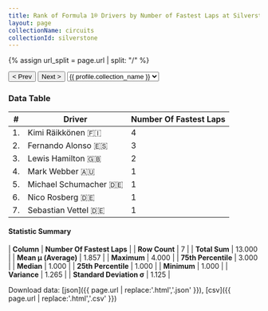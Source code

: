 ```yaml
---
title: Rank of Formula 1® Drivers by Number of Fastest Laps at Silverstone Circuit
layout: page
collectionName: circuits
collectionId: silverstone
---
```


{% assign url_split = page.url | split: "/" %}
<div id="collection-navigation">
<button onclick="selector.options[selector.selectedIndex-1].value && (window.location = selector.options[selector.selectedIndex-1].value);">&lt; Prev</button>
<button onclick="selector.options[selector.selectedIndex+1].value && (window.location = selector.options[selector.selectedIndex+1].value);">Next &gt;</button>
<select id="selector" onchange="this.options[this.selectedIndex].value && (window.location = this.options[this.selectedIndex].value);">
  {% for collectionId in site.data[page.collectionName].refs %}
    {% if collectionId == page.collectionId %}
      {% assign selected = "selected" %}
    {% else %}
      {% assign selected = "" %}
    {% endif %}
    {% assign profile = site.data[page.collectionName][collectionId].profile %}
    <option value="/f1/{{ page.collectionName }}/{{ collectionId }}/{{ url_split[4] }}" {{ selected }}>{{ profile.collection_name }}</option>
  {% endfor %}
</select>
</div>

<canvas id="chart" width="400" height="180"></canvas>
<script>
var data = {
    "datasets": [
        {
            "backgroundColor": [
                "#9C8E8D",
                "#9C8E8D",
                "#9C8E8D",
                "#9C8E8D",
                "#9C8E8D",
                "#9C8E8D",
                "#9C8E8D"
            ],
            "borderColor": [
                "#1D181E",
                "#1D181E",
                "#1D181E",
                "#1D181E",
                "#1D181E",
                "#1D181E",
                "#1D181E"
            ],
            "borderWidth": 1,
            "data": [
                4.0,
                3.0,
                2.0,
                1.0,
                1.0,
                1.0,
                1.0
            ],
            "label": "Number Of Fastest Laps"
        }
    ],
    "labels": [
        "Kimi Räikkönen",
        "Fernando Alonso",
        "Lewis Hamilton",
        "Mark Webber",
        "Michael Schumacher",
        "Nico Rosberg",
        "Sebastian Vettel"
    ]
};
var options = {
  legend: {
    display: false
  },
  scales: {
    xAxes: [{
      ticks: {
        beginAtZero: true,
        maxRotation: 180,
        display: window.innerWidth > 800
      }
    }],
    yAxes: [{
      ticks: {
        beginAtZero: true
      }
    }]
  },
  onResize: function(chart, size) {
    chart.options.scales.xAxes[0].ticks.display = size.width > 800;
  }
};
var chart = new Chart("chart", {
    data: data,
    type: 'bar',
    options: options
});
</script>



### Data Table

| # | Driver | Number Of Fastest Laps |
|--|--|--|
| 1. | Kimi Räikkönen 🇫🇮 | 4 |
| 2. | Fernando Alonso 🇪🇸 | 3 |
| 3. | Lewis Hamilton 🇬🇧 | 2 |
| 4. | Mark Webber 🇦🇺 | 1 |
| 5. | Michael Schumacher 🇩🇪 | 1 |
| 6. | Nico Rosberg 🇩🇪 | 1 |
| 7. | Sebastian Vettel 🇩🇪 | 1 |

#### Statistic Summary

| **Column** | **Number Of Fastest Laps** |
| **Row Count** | 7 |
| **Total Sum** | 13.000 |
| **Mean μ (Average)** | 1.857 |
| **Maximum** | 4.000 |
| **75th Percentile** | 3.000 |
| **Median** | 1.000 |
| **25th Percentile** | 1.000 |
| **Minimum** | 1.000 |
| **Variance** | 1.265 |
| **Standard Deviation σ** | 1.125 |

Download data: [json]({{ page.url | replace:'.html','.json' }}), [csv]({{ page.url | replace:'.html','.csv' }})
